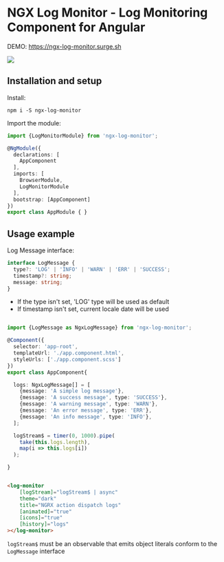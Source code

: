 # NGX Log Monitor - Log Monitoring Component for Angular 


DEMO: https://ngx-log-monitor.surge.sh


![](https://i.imgur.com/GLFbLWN.gif)


## Installation and setup


Install:

`npm i -S ngx-log-monitor`

Import the module:

```typescript
import {LogMonitorModule} from 'ngx-log-monitor';

@NgModule({
  declarations: [
    AppComponent
  ],
  imports: [
    BrowserModule,
    LogMonitorModule
  ],
  bootstrap: [AppComponent]
})
export class AppModule { }

```


## Usage example

Log Message interface:

```typescript
interface LogMessage {
  type?: 'LOG' | 'INFO' | 'WARN' | 'ERR' | 'SUCCESS';
  timestamp?: string;
  message: string;
}

```

- If the type isn't set, 'LOG' type will be used as default
- If timestamp isn't set, current locale date will be used 

```typescript

import {LogMessage as NgxLogMessage} from 'ngx-log-monitor';

@Component({
  selector: 'app-root',
  templateUrl: './app.component.html',
  styleUrls: ['./app.component.scss']
})
export class AppComponent{

  logs: NgxLogMessage[] = [
    {message: 'A simple log message'},
    {message: 'A success message', type: 'SUCCESS'},
    {message: 'A warning message', type: 'WARN'},
    {message: 'An error message', type: 'ERR'},
    {message: 'An info message', type: 'INFO'},
  ];

  logStream$ = timer(0, 1000).pipe(
    take(this.logs.length),
    map(i => this.logs[i])
  );

}


```

```html

<log-monitor
    [logStream]="logStream$ | async"
    theme="dark"
    title="NGRX action dispatch logs"
    [animated]="true"
    [icons]="true"
    [history]="logs" 
></log-monitor>

```

`logStream$` must be an observable that emits object literals conform to the `LogMessage` interface


